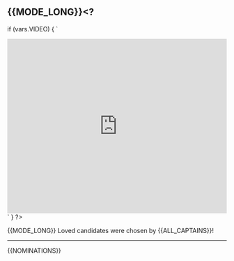 ## {{MODE_LONG}}<?
if (vars.VIDEO) {
`

<iframe width="100%" height="400" src="https://www.youtube.com/embed/${vars.VIDEO}?rel=0" frameborder="0" allow="autoplay; encrypted-media" allowfullscreen></iframe>`
} ?>

{{MODE_LONG}} Loved candidates were chosen by {{ALL_CAPTAINS}}!<?
if (vars.CONSISTENT_CAPTAIN != null) {
` This round, all ${vars.MODE_LONG} beatmap descriptions were written by [${vars.CONSISTENT_CAPTAIN}](https://osu.ppy.sh/users/${vars.CONSISTENT_CAPTAIN_ID}).`
} ?>

---

{{NOMINATIONS}}
